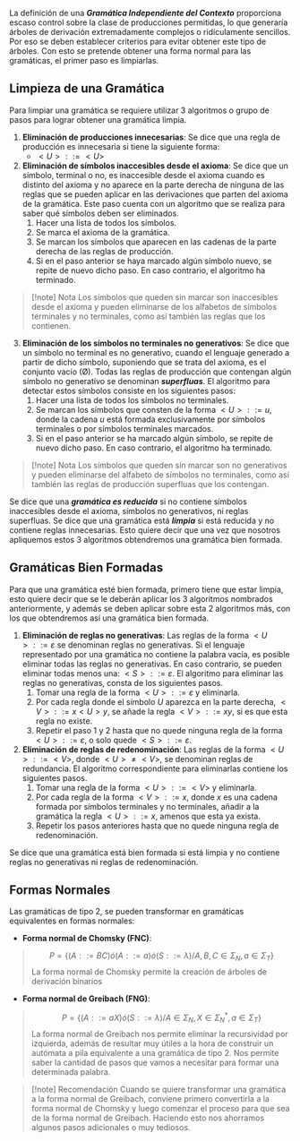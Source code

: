La definición de una ***Gramática Independiente del Contexto*** proporciona escaso control sobre la clase de producciones permitidas, lo que generaría árboles de derivación extremadamente complejos o ridículamente sencillos. Por eso se deben establecer criterios para evitar obtener este tipo de árboles. Con esto se pretende obtener una forma normal para las gramáticas, el primer paso es limpiarlas.

## Limpieza de una Gramática

Para limpiar una gramática se requiere utilizar 3 algoritmos o grupo de pasos para lograr obtener una gramática limpia.

1. **Eliminación de producciones innecesarias**: Se dice que una regla de producción es innecesaria si tiene la siguiente forma:
	- $<U>::= <U>$
2. **Eliminación de símbolos inaccesibles desde el axioma**: Se dice que un símbolo, terminal o no, es inaccesible desde el axioma cuando es distinto del axioma y no aparece en la parte derecha de ninguna de las reglas que se pueden aplicar en las derivaciones que parten del axioma de la gramática. Este paso cuenta con un algoritmo que se realiza para saber qué símbolos deben ser eliminados.
	1. Hacer una lista de todos los símbolos.
	2. Se marca el axioma de la gramática.
	3. Se marcan los símbolos que aparecen en las cadenas de la parte derecha de las reglas de producción.
	4. Si en el paso anterior se haya marcado algún símbolo nuevo, se repite de nuevo dicho paso. En caso contrario, el algoritmo ha terminado.

>[!note] Nota
>Los símbolos que queden sin marcar son inaccesibles desde el axioma y pueden eliminarse de los alfabetos de símbolos terminales y no terminales, como así también las reglas que los contienen.

3. **Eliminación de los símbolos no terminales no generativos**: Se dice que un símbolo no terminal es no generativo, cuando el lenguaje generado a partir de dicho símbolo, suponiendo que se trata del axioma, es el conjunto vacío (Ø). Todas las reglas de producción que contengan algún símbolo no generativo se denominan ***superfluas***. El algoritmo para detectar estos símbolos consiste en los siguientes pasos:
	1. Hacer una lista de todos los símbolos no terminales.
	2. Se marcan los símbolos que consten de la forma $<U>::= u$, donde la cadena $u$ está formada exclusivamente por símbolos terminales o por símbolos terminales marcados.
	3. Si en el paso anterior se ha marcado algún símbolo, se repite de nuevo dicho paso. En caso contrario, el algoritmo ha terminado.

>[!note] Nota
>Los símbolos que queden sin marcar son no generativos y pueden eliminarse del alfabeto de símbolos no terminales, como así también las reglas de producción superfluas que los contengan.

Se dice que una ***gramática es reducida*** si no contiene símbolos inaccesibles desde el axioma, símbolos no generativos, ni reglas superfluas. Se dice que una gramática está ***limpia*** si está reducida y no contiene reglas innecesarias. Esto quiere decir que una vez que nosotros apliquemos estos 3 algoritmos obtendremos una gramática bien formada.

## Gramáticas Bien Formadas

Para que una gramática esté bien formada, primero tiene que estar limpia, esto quiere decir que se le deberán aplicar los 3 algoritmos nombrados anteriormente, y además se deben aplicar sobre esta 2 algoritmos más, con los que obtendremos así una gramática bien formada.

1. **Eliminación de reglas no generativas**: Las reglas de la forma $<U>::= \varepsilon$ se denominan reglas no generativas. Si el lenguaje representado por una gramática no contiene la palabra vacía, es posible eliminar todas las reglas no generativas. En caso contrario, se pueden eliminar todas menos una: $<S>::= \varepsilon$. El algoritmo para eliminar las reglas no generativas, consta de los siguientes pasos.
	1. Tomar una regla de la forma $<U>::=\varepsilon$ y eliminarla.
	2. Por cada regla donde el símbolo $U$ aparezca en la parte derecha, $<V>::=x<U>y$, se añade la regla $<V>::=xy$, si es que esta regla no existe.
	3. Repetir el paso 1 y 2 hasta que no quede ninguna regla de la forma $<U>::=\varepsilon$, o solo quede $<S>::= \varepsilon$.
2. **Eliminación de reglas de redenominación**: Las reglas de la forma $<U>::= <V>$, donde $<U>\neq <V>$, se denominan reglas de redundancia. El algoritmo correspondiente para eliminarlas contiene los siguientes pasos.
	1. Tomar una regla de la forma $<U>::=<V>$ y eliminarla.
	2. Por cada regla de la forma $<V>::=x$, donde $x$ es una cadena formada por símbolos terminales y no terminales, añadir a la gramática la regla $<U>::=x$, amenos que esta ya exista.
	3. Repetir los pasos anteriores hasta que no quede ninguna regla de redenominación.

Se dice que una gramática está bien formada si está limpia y no contiene reglas no generativas ni reglas de redenominación.

## Formas Normales

Las gramáticas de tipo 2, se pueden transformar en gramáticas equivalentes en formas normales:

- **Forma normal de Chomsky (FNC)**:
> $$P=\{(A::=BC) ó (A::=a) ó (S::=\lambda) / A,B,C \in Σ_N, a \in Σ_T\}$$
> La forma normal de Chomsky permite la creación de árboles de derivación binarios

- **Forma normal de Greibach (FNG)**:
> $$P=\{(A::=aX) ó (S::=\lambda) / A \in Σ_N, X \in Σ^*_N, a \in Σ_T\}$$
> La forma normal de Greibach nos permite eliminar la recursividad por izquierda, además de resultar muy útiles a la hora de construir un autómata a pila equivalente a una gramática de tipo 2. Nos permite saber la cantidad de pasos que vamos a necesitar para formar una determinada palabra.

>[!note] Recomendación
>Cuando se quiere transformar una gramática a la forma normal de Greibach, conviene primero convertirla a la forma normal de Chomsky y luego comenzar el proceso para que sea de la forma normal de Greibach. Haciendo esto nos ahorramos algunos pasos adicionales o muy tediosos.

